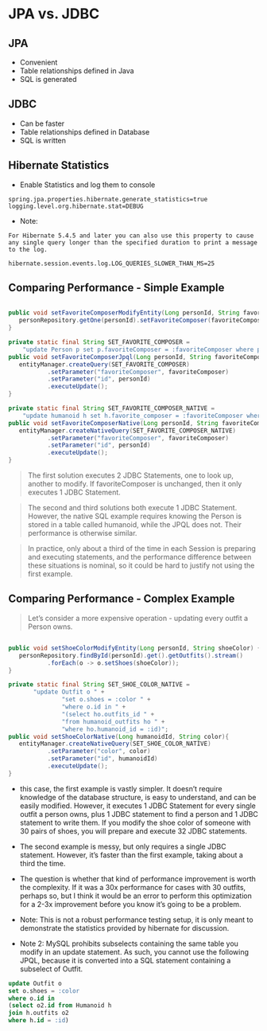 # JPA vs. JDBC
## JPA
- Convenient
- Table relationships defined in Java
- SQL is generated

## JDBC
- Can be faster
- Table relationships defined in Database
- SQL is written

## Hibernate Statistics
- Enable Statistics and log them to console
```
spring.jpa.properties.hibernate.generate_statistics=true
logging.level.org.hibernate.stat=DEBUG
```
- Note:
```
For Hibernate 5.4.5 and later you can also use this property to cause any single query longer than the specified duration to print a message to the log.

hibernate.session.events.log.LOG_QUERIES_SLOWER_THAN_MS=25
```

## Comparing Performance - Simple Example
```java

public void setFavoriteComposerModifyEntity(Long personId, String favoriteComposer) {
   personRepository.getOne(personId).setFavoriteComposer(favoriteComposer);
}

private static final String SET_FAVORITE_COMPOSER = 
    "update Person p set p.favoriteComposer = :favoriteComposer where p.id =:id";
public void setFavoriteComposerJpql(Long personId, String favoriteComposer){
   entityManager.createQuery(SET_FAVORITE_COMPOSER)
           .setParameter("favoriteComposer", favoriteComposer)
           .setParameter("id", personId)
           .executeUpdate();
}

private static final String SET_FAVORITE_COMPOSER_NATIVE = 
    "update humanoid h set h.favorite_composer = :favoriteComposer where h.id = :id";
public void setFavoriteComposerNative(Long personId, String favoriteComposer){
   entityManager.createNativeQuery(SET_FAVORITE_COMPOSER_NATIVE)
           .setParameter("favoriteComposer", favoriteComposer)
           .setParameter("id", personId)
           .executeUpdate();
}
```
> The first solution executes 2 JDBC Statements, one to look up, another to modify. If favoriteComposer is unchanged, then it only executes 1 JDBC Statement.

> The second and third solutions both execute 1 JDBC Statement. However, the native SQL example requires knowing the Person is stored in a table called humanoid, while the JPQL does not. Their performance is otherwise similar.

> In practice, only about a third of the time in each Session is preparing and executing statements, and the performance difference between these situations is nominal, so it could be hard to justify not using the first example.

## Comparing Performance - Complex Example
> Let’s consider a more expensive operation - updating every outfit a Person owns.
```java

public void setShoeColorModifyEntity(Long personId, String shoeColor) {
   personRepository.findById(personId).get().getOutfits().stream()
           .forEach(o -> o.setShoes(shoeColor));
}

private static final String SET_SHOE_COLOR_NATIVE =
       "update Outfit o " +
               "set o.shoes = :color " +
               "where o.id in " +
               "(select ho.outfits_id " +
               "from humanoid_outfits ho " +
               "where ho.humanoid_id = :id)";
public void setShoeColorNative(Long humanoidId, String color){
   entityManager.createNativeQuery(SET_SHOE_COLOR_NATIVE)
           .setParameter("color", color)
           .setParameter("id", humanoidId)
           .executeUpdate();
}
```
-  this case, the first example is vastly simpler. It doesn’t require knowledge of the database structure, is easy to understand, and can be easily modified. However, it executes 1 JDBC Statement for every single outfit a person owns, plus 1 JDBC statement to find a person and 1 JDBC statement to write them. If you modify the shoe color of someone with 30 pairs of shoes, you will prepare and execute 32 JDBC statements.

- The second example is messy, but only requires a single JDBC statement. However, it’s faster than the first example, taking about a third the time.

- The question is whether that kind of performance improvement is worth the complexity. If it was a 30x performance for cases with 30 outfits, perhaps so, but I think it would be an error to perform this optimization for a 2-3x improvement before you know it’s going to be a problem.

- Note: This is not a robust performance testing setup, it is only meant to demonstrate the statistics provided by hibernate for discussion.

- Note 2: MySQL prohibits subselects containing the same table you modify in an update statement. As such, you cannot use the following JPQL, because it is converted into a SQL statement containing a subselect of Outfit.
```sql
update Outfit o 
set o.shoes = :color 
where o.id in 
(select o2.id from Humanoid h 
join h.outfits o2 
where h.id = :id)
```
